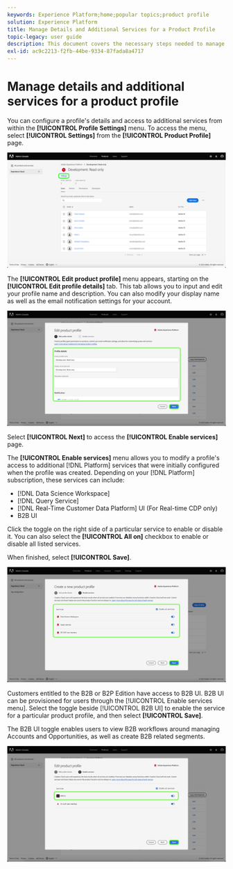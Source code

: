```yaml
---
keywords: Experience Platform;home;popular topics;product profile
solution: Experience Platform
title: Manage Details and Additional Services for a Product Profile
topic-legacy: user guide
description: This document covers the necessary steps needed to manage details and additional services for a product profile in the Adobe Admin Console. You can configure a profile's details and access to additional services from within the Profile Settings menu.
exl-id: ac9c2213-f2fb-44be-9334-87fada8a4717
---
```

# Manage details and additional services for a product profile

You can configure a profile's details and access to additional services from within the **[!UICONTROL Profile Settings]** menu. To access the menu, select **[!UICONTROL Settings]** from the **[!UICONTROL Product Profile]** page.

![settings](../images/settings.png)

The **[!UICONTROL Edit product profile]** menu appears, starting on the **[!UICONTROL Edit profile details]** tab. This tab allows you to input and edit your profile name and description. You can also modify your display name as well as the email notification settings for your account.

![edit-product-profile](../images/edit-product-profile.png)

Select **[!UICONTROL Next]** to access the **[!UICONTROL Enable services]** page.

The **[!UICONTROL Enable services]** menu allows you to modify a profile's access to additional [!DNL Platform] services that were initially configured when the profile was created. Depending on your [!DNL Platform] subscription, these services can include:

- [!DNL Data Science Workspace]
- [!DNL Query Service]
- [!DNL Real-Time Customer Data Platform] UI (For Real-time CDP only)
- B2B UI

Click the toggle on the right side of a particular service to enable or disable it. You can also select the **[!UICONTROL All on]** checkbox to enable or disable all listed services.

When finished, select **[!UICONTROL Save]**.

![enable-services](../images/enable-services.png)

Customers entitled to the B2B or B2P Edition have access to B2B UI. B2B UI can be provisioned for users through the [!UICONTROL Enable services menu]. Select the toggle beside [!UICONTROL B2B UI] to enable the service for a particular product profile, and then select **[!UICONTROL Save]**.

The B2B UI toggle enables users to view B2B workflows around managing Accounts and Opportunities, as well as create B2B related segments.

![enable-b2b](../images/enable-b2b.png)